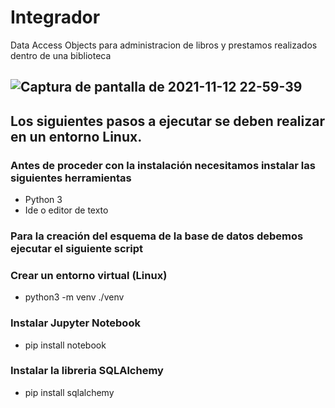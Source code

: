 # Integrador
Data Access Objects para administracion de libros y prestamos realizados dentro de una biblioteca

## ![Captura de pantalla de 2021-11-12 22-59-39](https://user-images.githubusercontent.com/44675344/141602195-97bf7672-fb0b-431d-bae1-0600ef4c7e81.png)


## Los siguientes pasos a ejecutar se deben realizar en un entorno Linux.

### Antes de proceder con la instalación necesitamos instalar las siguientes herramientas
* Python 3
* Ide o editor de texto


### Para la creación del esquema de la base de datos debemos ejecutar el siguiente script

### Crear un entorno virtual (Linux)
* python3 -m venv ./venv

### Instalar Jupyter Notebook
* pip install notebook 

### Instalar la libreria SQLAlchemy
* pip install sqlalchemy

